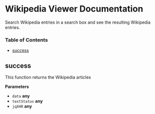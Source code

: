 # Wikipedia Viewer Documentation
Search Wikipedia entries in a search box and see the resulting Wikipedia entries.

### Table of Contents

-   [success](#success)

## success

This function returns the Wikipedia articles

**Parameters**

-   `data` **any** 
-   `textStatus` **any** 
-   `jqXHR` **any** 
